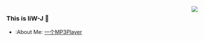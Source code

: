 <img align="right" src="https://github-readme-stats.vercel.app/api/top-langs?username=liW-J&layout=compact" />

### This is liW-J 👋

- :About Me: [一个MP3Player](https://blog.mp333player.com)

